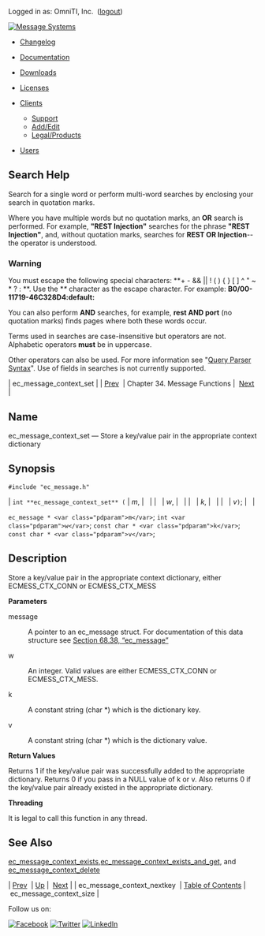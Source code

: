 Logged in as: OmniTI, Inc.  ([logout](https://support.messagesystems.com/logout.php))

[![Message Systems](https://support.messagesystems.com/images/ms-white205.png)](https://support.messagesystems.com/start.php) 

*   [Changelog](https://support.messagesystems.com/start.php?show=changelog)
*   [Documentation](https://support.messagesystems.com/docs/)
*   [Downloads](https://support.messagesystems.com/start.php)

*   [Licenses](https://support.messagesystems.com/license_summary.php)
*   <a href="">Clients</a>
    *   [Support](https://support.messagesystems.com/cs.php)
    *   [Add/Edit](https://support.messagesystems.com/edit_client.php)
    *   [Legal/Products](https://support.messagesystems.com/edit_products.php)
*   [Users](https://support.messagesystems.com/edit_customer.php)

## Search Help

Search for a single word or perform multi-word searches by enclosing your search in quotation marks.

Where you have multiple words but no quotation marks, an **OR** search is performed. For example, **"REST Injection"** searches for the phrase **"REST Injection"**, and, without quotation marks, searches for **REST OR Injection**--the operator is understood.

### Warning

You must escape the following special characters: **+ - && || ! ( ) { } [ ] ^ " ~ * ? : \**. Use the **\** character as the escape character. For example: **B0/00-11719-46C328D4\:default\:**

You can also perform **AND** searches, for example, **rest AND port** (no quotation marks) finds pages where both these words occur.

Terms used in searches are case-insensitive but operators are not. Alphabetic operators **must** be in uppercase.

Other operators can also be used. For more information see "[Query Parser Syntax](https://lucene.apache.org/core/old_versioned_docs/versions/3_0_0/queryparsersyntax.html)". Use of fields in searches is not currently supported.

| ec_message_context_set |
| [Prev](apis.ec_message_context_nextkey.php)  | Chapter 34. Message Functions |  [Next](apis.ec_message_context_size.php) |

<a name="apis.ec_message_context_set"></a>
## Name

ec_message_context_set — Store a key/value pair in the appropriate context dictionary

## Synopsis

`#include "ec_message.h"`

| `int **ec_message_context_set** (` | <var class="pdparam">m</var>, |   |
|   | <var class="pdparam">w</var>, |   |
|   | <var class="pdparam">k</var>, |   |
|   | <var class="pdparam">v</var>`)`; |   |

`ec_message * <var class="pdparam">m</var>`;
`int <var class="pdparam">w</var>`;
`const char * <var class="pdparam">k</var>`;
`const char * <var class="pdparam">v</var>`;<a name="idp28015504"></a>
## Description

Store a key/value pair in the appropriate context dictionary, either ECMESS_CTX_CONN or ECMESS_CTX_MESS

**Parameters**

<dl class="variablelist">

<dt>message</dt>

<dd>

A pointer to an ec_message struct. For documentation of this data structure see [Section 68.38, “ec_message”](structs.ec_message.php "68.38. ec_message")

</dd>

<dt>w</dt>

<dd>

An integer. Valid values are either ECMESS_CTX_CONN or ECMESS_CTX_MESS.

</dd>

<dt>k</dt>

<dd>

A constant string (char *) which is the dictionary key.

</dd>

<dt>v</dt>

<dd>

A constant string (char *) which is the dictionary value.

</dd>

</dl>

**Return Values**

Returns 1 if the key/value pair was successfully added to the appropriate dictionary. Returns 0 if you pass in a NULL value of k or v. Also returns 0 if the key/value pair already existed in the appropriate dictionary.

**Threading**

It is legal to call this function in any thread.

<a name="idp28028000"></a>
## See Also

[ec_message_context_exists](apis.ec_message_context_exists.php "ec_message_context_exists"),[ec_message_context_exists_and_get](apis.ec_message_context_exists_and_get.php "ec_message_context_exists_and_get"), and [ec_message_context_delete](apis.ec_message_context_delete.php "ec_message_context_delete")

| [Prev](apis.ec_message_context_nextkey.php)  | [Up](ec_message.php) |  [Next](apis.ec_message_context_size.php) |
| ec_message_context_nextkey  | [Table of Contents](index.php) |  ec_message_context_size |

Follow us on:

[![Facebook](https://support.messagesystems.com/images/icon-facebook.png)](http://www.facebook.com/messagesystems) [![Twitter](https://support.messagesystems.com/images/icon-twitter.png)](http://twitter.com/#!/MessageSystems) [![LinkedIn](https://support.messagesystems.com/images/icon-linkedin.png)](http://www.linkedin.com/company/message-systems)
